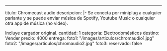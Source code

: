 ---
titulo: Chromecast audio
descripcion: |-
  Se conecta por miniplug a cualquier parlante y se puede enviar música de Spotify, Youtube Music o cualquier otra app de música (no video).

  Incluye cargador original.
cantidad: 1
categoria: Electrodomésticos
destino: Vender
precio: 4000
entrega: 
foto1: "/images/articulos/chromaudio1.jpg"
foto2: "/images/articulos/chromaudio2.jpg"
foto3: 
reservado: false
